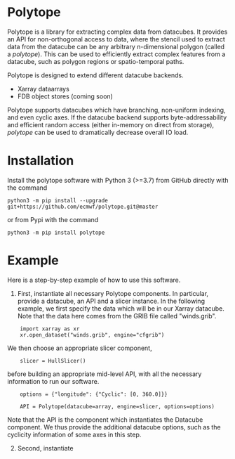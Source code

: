 # Polytope

Polytope is a library for extracting complex data from datacubes. It provides an API for non-orthogonal access to data, where the stencil used to extract data from the datacube can be any arbitrary n-dimensional polygon (called a *polytope*). This can be used to efficiently extract complex features from a datacube, such as polygon regions or spatio-temporal paths.

Polytope is designed to extend different datacube backends.
* Xarray dataarrays
* FDB object stores (coming soon)

Polytope supports datacubes which have branching, non-uniform indexing, and even cyclic axes. If the datacube backend supports byte-addressability and efficient random access (either in-memory on direct from storage), *polytope* can be used to dramatically decrease overall IO load.

# Installation 

Install the polytope software with Python 3 (>=3.7) from GitHub directly with the command

    python3 -m pip install --upgrade git+https://github.com/ecmwf/polytope.git@master

or from Pypi with the command

    python3 -m pip install polytope

# Example

Here is a step-by-step example of how to use this software.

1. First, instantiate all necessary Polytope components. In particular, provide a datacube, an API and a slicer instance. 
In the following example, we first specify the data which will be in our Xarray datacube. Note that the data here comes from the GRIB file called "winds.grib".
<!-- -->
        import xarray as xr
        xr.open_dataset("winds.grib", engine="cfgrib")
We then choose an appropriate slicer component,
<!-- -->
        slicer = HullSlicer()
before building an appropriate mid-level API, with all the necessary information to run our software. 
<!-- -->
        options = {"longitude": {"Cyclic": [0, 360.0]}}

        API = Polytope(datacube=array, engine=slicer, options=options)
<!-- -->
Note that the API is the component which instantiates the Datacube component. We thus provide the additional datacube options, such as the cyclicity information of some axes in this step.

2. Second, instantiate 

<!-- # Requirements

Python >= 3.7 (for OrderedDict)
TODO: populate requirements.txt -->
